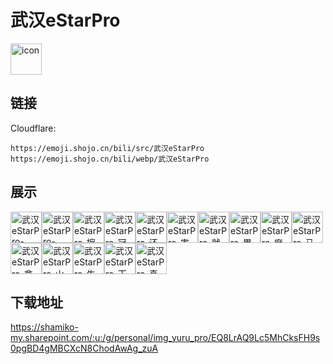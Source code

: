 # 武汉eStarPro
<img src="https://emoji.shojo.cn/bili/src/武汉eStarPro/icon.png" width="50" height="50" alt="icon">

## 链接
Cloudflare:
```
https://emoji.shojo.cn/bili/src/武汉eStarPro
https://emoji.shojo.cn/bili/webp/武汉eStarPro
```
## 展示
<img src="https://emoji.shojo.cn/bili/src/武汉eStarPro/武汉eStarPro-eStarPro.png" width="50" height="50" alt="武汉eStarPro-eStarPro"><img src="https://emoji.shojo.cn/bili/src/武汉eStarPro/武汉eStarPro-victory.png" width="50" height="50" alt="武汉eStarPro-victory"><img src="https://emoji.shojo.cn/bili/src/武汉eStarPro/武汉eStarPro-擦星星.png" width="50" height="50" alt="武汉eStarPro-擦星星"><img src="https://emoji.shojo.cn/bili/src/武汉eStarPro/武汉eStarPro-冠军.png" width="50" height="50" alt="武汉eStarPro-冠军"><img src="https://emoji.shojo.cn/bili/src/武汉eStarPro/武汉eStarPro-还活着.png" width="50" height="50" alt="武汉eStarPro-还活着"><img src="https://emoji.shojo.cn/bili/src/武汉eStarPro/武汉eStarPro-害羞.png" width="50" height="50" alt="武汉eStarPro-害羞"><img src="https://emoji.shojo.cn/bili/src/武汉eStarPro/武汉eStarPro-就该si.png" width="50" height="50" alt="武汉eStarPro-就该si"><img src="https://emoji.shojo.cn/bili/src/武汉eStarPro/武汉eStarPro-累.png" width="50" height="50" alt="武汉eStarPro-累"><img src="https://emoji.shojo.cn/bili/src/武汉eStarPro/武汉eStarPro-麻麻鱼.png" width="50" height="50" alt="武汉eStarPro-麻麻鱼"><img src="https://emoji.shojo.cn/bili/src/武汉eStarPro/武汉eStarPro-马可.png" width="50" height="50" alt="武汉eStarPro-马可"><img src="https://emoji.shojo.cn/bili/src/武汉eStarPro/武汉eStarPro-拿捏.png" width="50" height="50" alt="武汉eStarPro-拿捏"><img src="https://emoji.shojo.cn/bili/src/武汉eStarPro/武汉eStarPro-山呼海啸.png" width="50" height="50" alt="武汉eStarPro-山呼海啸"><img src="https://emoji.shojo.cn/bili/src/武汉eStarPro/武汉eStarPro-生闷气.png" width="50" height="50" alt="武汉eStarPro-生闷气"><img src="https://emoji.shojo.cn/bili/src/武汉eStarPro/武汉eStarPro-天下无敌.png" width="50" height="50" alt="武汉eStarPro-天下无敌"><img src="https://emoji.shojo.cn/bili/src/武汉eStarPro/武汉eStarPro-真滴C.png" width="50" height="50" alt="武汉eStarPro-真滴C">

## 下载地址

https://shamiko-my.sharepoint.com/:u:/g/personal/img_yuru_pro/EQ8LrAQ9Lc5MhCksFH9s0pgBD4gMBCXcN8ChodAwAg_zuA